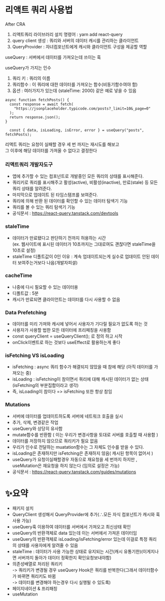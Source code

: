 # 리액트 쿼리 사용법

After CRA

1. 리액트쿼리 라이브러리 설치 명령어 : yarn add react-query
2. query client 생성 : 쿼리와 서버의 데이터 캐시를 관리하는 클라이언트
3. QueryProvider : 자녀컴포넌트에게 캐시와 클라이언트 구성을 제공할 역할

useQuery : 서버에서 데이터를 가져오는데 쓰이는 훅

useQuery가 가지는 인수
1. 쿼리 키 : 쿼리의 이름
2. 쿼리함수 : 이 쿼리에 대한 데이터를 가져오는 함수(비동기함수여야 함)
3. 옵션 : 여러가지가 있는데 {staleTime: 2000} 같은 예로 넣을 수 있음

```
async function fetchPosts() {
  const response = await fetch(
    "https://jsonplaceholder.typicode.com/posts?_limit=10&_page=0"
  );
  return response.json();
}

  const { data, isLoading, isError, error } = useQuery("posts", fetchPosts);
```

리액트 쿼리는 요청이 실패할  경우 세 번 까지는 재시도를 해보고 <br/>
그 이후에 해당 데이터를 가져올 수 없다고 결정한다

### 리액트쿼리 개발자도구
- 앱에 추가할 수 있는 컴포넌트로 개발중인 모든 쿼리의 상태를 표시해준다.
- 쿼리키로 쿼리를 표시해주고 활성(active), 비활성(inactive), 만료(stale) 등 모든 쿼리 상태를 알려준다.
- 마지막으로 업데이트 된 타임스탬프를 보여준다.
- 쿼리에 의해 반환 된 데이터를 확인할 수 있는 데이터 탐색기 기능
- 쿼리를 볼 수 있는 쿼리 탐색기 기능
- 공식문서 : https://react-query.tanstack.com/devtools

### staleTime
- 데이터가 만료됐다고 판단하기 전까지 허용하는 시간 <br/>
  (ex. 웹사이트에 표시된 데이터가 10초까지는 그대로여도 괜찮다면 staleTime을 10초로 설정) 
- staleTime 디폴트값이 0인 이유 : 계속 업데이트되는게 실수로 업데이트 안된 데이터 보여주는거보다 나음(개발자피셜)

### cacheTime
- 나중에 다시 필요할 수 있는 데이터용
- 디폴트값 : 5분
- 캐시가 만료되면 클라이언트는 데이터를 다시 사용할 수 없음

### Data Prefetching 
- 데이터를 미리 가져와 캐시에 넣어서 사용자가 기다릴 필요가 없도록 하는 것
- 사용자가 사용할 법한 모든 데이터에 프리페칭을 사용함
- const queryClient = useQueryClient(); 로 정의 하고 시작
- onClick이벤트로 하는 것보다 useEffect로 활용하는게 좋다

### isFetching VS isLoading
- isFetching : async 쿼리 함수가 해결되지 않았을 때 참에 해당 (아직 데이터를 가져오는 중)
- isLoading : isFetching이 참이면서 쿼리에 대해 캐시된 데이터가 없는 상태(isFetching의 부분집합이라고 생각)
- 즉, isLoading이 참이다 => isFetching 또한 항상 참임

### Mutations
- 서버에 데이터를 업데이트하도록 서버에 네트워크 호출을 실시
- 추가, 삭제, 변경같은 작업
- useQuery와 상당히 유사함
- mutate함수를 반환함 ( 이는 우리가 변경사항을 토대로 서버를 호출할 때 사용함 )
- 데이터를 저장하지 않으므로 쿼리키가 필요 없음
- 우리가 인수로 전달하는 muatation함수는 그 자체도 인수를 받을 수 있다.
- isLoading은 존재하지만 isFetching은 존재하지 않음( 캐시된 항목이 없어서 )
- useQuery가 요청이실패할경우 자동으로 재요청을 세 번까지 하지만 , useMutation은 재요청을 하지 않는다 (임의로 설정은 가능)
- 공식문서 : https://react-query.tanstack.com/guides/mutations

# ✨요약
- 패키지 설치
- QueryClient 생성해서 QueryProvider에 추가(∴모든 자식 컴포넌트가 캐시와 훅 사용 가능)
- useQuery훅 이용하여 데이터를 서버에서 가져오고 최신상태 확인
- useQuery의 반환객체로 data 있는데 이는 서버에서 가져온 데이터임
- useQuery의 반환객체로 isLoading/isFetching/error 있는데 이걸로 특정 쿼리의 상태를 사용자에게 알려줄 수 있음
- staleTime : 데이터가 사용 가능한 상태로 유지되는 시간(캐시 유통기한)(이게지나면 서버까지 돌아가 데이터 정확한지 확인요청보내야함)
- 의존성배열로 처리된 쿼리키<br/>
   -> 쿼리키가 변경될 경우 useQuery Hook은 쿼리를 반복한다(그래서 데이터함수가 바뀌면 쿼리키도 바뀜<br/>
   -> 데이터를 변경해야 하는경우 다시 실행될 수 있도록)
- 페이지네이션 & 프리패칭
- useMutation 
